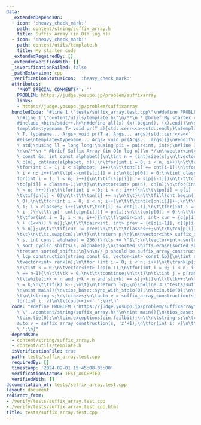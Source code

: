 ```yaml
---
data:
  _extendedDependsOn:
  - icon: ':heavy_check_mark:'
    path: content/string/suffix_array.h
    title: Suffix Array (in O(n log n))
  - icon: ':heavy_check_mark:'
    path: content/utils/template.h
    title: My starter code
  _extendedRequiredBy: []
  _extendedVerifiedWith: []
  _isVerificationFailed: false
  _pathExtension: cpp
  _verificationStatusIcon: ':heavy_check_mark:'
  attributes:
    '*NOT_SPECIAL_COMMENTS*': ''
    PROBLEM: https://judge.yosupo.jp/problem/suffixarray
    links:
    - https://judge.yosupo.jp/problem/suffixarray
  bundledCode: "#line 1 \"tests/suffix_array.test.cpp\"\n#define PROBLEM \"https://judge.yosupo.jp/problem/suffixarray\"\
    \n#line 1 \"content/utils/template.h\"\n/**\n * @brief My starter code\n */\n\n\
    #include <bits/stdc++.h>\n#define all(x) (x).begin(), (x).end()\n\n#ifdef LOCAL\n\
    template<typename T> void pr(T a){std::cerr<<a<<std::endl;}\ntemplate<typename\
    \ T, typename... Args> void pr(T a, Args... args){std::cerr<<a<<' ',pr(args...);}\n\
    #else\ntemplate<typename... Args> void pr(Args... args){}\n#endif\n\nusing namespace\
    \ std;\nusing ll = long long;\nusing pii = pair<int, int>;\n#line 3 \"content/string/suffix_array.h\"\
    \n\n/**\n * @brief Suffix Array (in O(n log n))\n */\n\nvector<int> sort_cyclic_shifts(string\
    \ const &s, int const alphabet){\n\tint n = (int)size(s);\n\tvector<int> p(n),\
    \ c(n), cnt(max(alphabet, n));\n\tfor(int i = 0; i < n; i++)\n\t\tcnt[s[i]]++;\n\
    \tfor(int i = 1; i < alphabet; i++)\n\t\tcnt[i] += cnt[i-1];\n\tfor(int i = 0;\
    \ i < n; i++)\n\t\tp[--cnt[s[i]]] = i;\n\tc[p[0]] = 0;\n\tint classes = 1;\n\t\
    for(int i = 1; i < n; i++){\n\t\tif(s[p[i]] != s[p[i-1]])\n\t\t\tclasses++;\n\t\
    \tc[p[i]] = classes-1;\n\t}\n\tvector<int> pn(n), cn(n);\n\tfor(int h = 0; (1<<h)\
    \ < n; h++){\n\t\tfor(int i = 0; i < n; i++){\n\t\t\tpn[i] = p[i] - (1<<h);\n\t\
    \t\tif(pn[i] < 0)\n\t\t\t\tpn[i] += n;\n\t\t}\n\t\tfill(cnt.begin(), cnt.begin()+classes,\
    \ 0);\n\t\tfor(int i = 0; i < n; i++)\n\t\t\tcnt[c[pn[i]]]++;\n\t\tfor(int i =\
    \ 1; i < classes; i++)\n\t\t\tcnt[i] += cnt[i-1];\n\t\tfor(int i = n-1; i >= 0;\
    \ i--)\n\t\t\tp[--cnt[c[pn[i]]]] = pn[i];\n\t\tcn[p[0]] = 0;\n\t\tclasses = 1;\n\
    \t\tfor(int i = 1; i < n; i++){\n\t\t\tpair<int, int> cur = {c[p[i]], c[(p[i]\
    \ + (1<<h)) % n]};\n\t\t\tpair<int, int> prev = {c[p[i-1]], c[(p[i-1] + (1<<h))\
    \ % n]};\n\t\t\tif(cur != prev)\n\t\t\t\tclasses++;\n\t\t\tcn[p[i]] = classes-1;\n\
    \t\t}\n\t\tc.swap(cn);\n\t}\n\treturn p;\n}\n\nvector<int> suffix_array_construction(string\
    \ s, int const alphabet = 256){\n\ts += \"$\";\n\tvector<int> sorted_shifts =\
    \ sort_cyclic_shifts(s, alphabet);\n\tsorted_shifts.erase(sorted_shifts.begin());\n\
    \treturn sorted_shifts;\n}\n\n// p should be suffix_array_construction(s)\nvector<int>\
    \ lcp_construction(string const &s, vector<int> const &p){\n\tint n = (int)size(s);\n\
    \tvector<int> rank(n);\n\tfor (int i = 0; i < n; i++)\n\t\trank[p[i]] = i;\n\t\
    \n\tint k = 0;\n\tvector<int> lcp(n-1);\n\tfor(int i = 0; i < n; i++){\n\t\tif(rank[i]\
    \ == n-1){\n\t\t\tk = 0;\n\t\t\tcontinue;\n\t\t}\n\t\tint j = p[rank[i] + 1];\n\
    \t\twhile(i+k < n and j+k < n and s[i+k] == s[j+k])\n\t\t\tk++;\n\t\tlcp[rank[i]]\
    \ = k;\n\t\tif(k) k--;\n\t}\n\treturn lcp;\n}\n#line 3 \"tests/suffix_array.test.cpp\"\
    \n\nint main(){\n\tios_base::sync_with_stdio(0);\n\tcin.tie(0);\n\tcin.exceptions(cin.failbit);\n\
    \t\n\tstring s;\n\tcin>>s;\n\tauto v = suffix_array_construction(s, 'z'+1);\n\t\
    for(int i: v)\n\t\tcout<<i<<' ';\n}\n"
  code: "#define PROBLEM \"https://judge.yosupo.jp/problem/suffixarray\"\n#include\
    \ \"../content/string/suffix_array.h\"\n\nint main(){\n\tios_base::sync_with_stdio(0);\n\
    \tcin.tie(0);\n\tcin.exceptions(cin.failbit);\n\t\n\tstring s;\n\tcin>>s;\n\t\
    auto v = suffix_array_construction(s, 'z'+1);\n\tfor(int i: v)\n\t\tcout<<i<<'\
    \ ';\n}"
  dependsOn:
  - content/string/suffix_array.h
  - content/utils/template.h
  isVerificationFile: true
  path: tests/suffix_array.test.cpp
  requiredBy: []
  timestamp: '2024-02-01 15:45:08-05:00'
  verificationStatus: TEST_ACCEPTED
  verifiedWith: []
documentation_of: tests/suffix_array.test.cpp
layout: document
redirect_from:
- /verify/tests/suffix_array.test.cpp
- /verify/tests/suffix_array.test.cpp.html
title: tests/suffix_array.test.cpp
---
```


